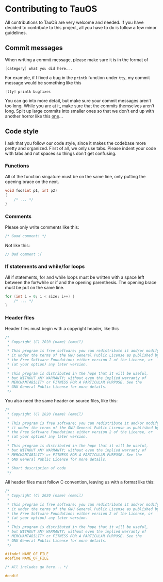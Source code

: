 # Contributing to TauOS
All contributions to TauOS are very welcome and needed. If you have decided to contribute to this project, all you have to do is follow a few minor guidelines.

## Commit messages
When writing a commit message, please make sure it is in the format of
```
[category] what you did here...
```
For example, if I fixed a bug in the `printk` function under `tty`, my commit message would be something like this
```
[tty] printk bugfixes
```
You can go into more detail, but make sure your commit messages aren't too long. While you are at it, make sure that the commits themselves aren't long. Split up large commits into smaller ones so that we don't end up with another horror like this [one](https://github.com/synthels/TauOS/commit/51416efe92011e22a2f18008b4edc683bf8d8d42)...

## Code style
I ask that you follow our code style, since it makes the codebase more pretty and organized. First of all, we only use tabs. Please indent your code with tabs and not spaces so things don't get confusing.

### Functions
All of the function singature must be on the same line, only putting the opening brace on the next.

```c
void foo(int p1, int p2)
{
	/* ... */
}
```

### Comments
Please only write comments like this:

```c
/* Good comment! */
```

Not like this:

```c
// Bad comment :(
```

### If statements and while/for loops
All if statements, for and while loops must be written with a space left between the for/while or if and the opening parenthesis. The opening brace must be put on the same line.

```c
for (int i = 0; i < size; i++) {
	/* ... */
}
```

### Header files
Header files must begin with a copyright header, like this

```c
/*
 * Copyright (C) 2020 (name) (email)
 *
 * This program is free software; you can redistribute it and/or modify
 * it under the terms of the GNU General Public License as published by
 * the Free Software Foundation; either version 2 of the License, or
 * (at your option) any later version.
 *
 * This program is distributed in the hope that it will be useful,
 * but WITHOUT ANY WARRANTY; without even the implied warranty of
 * MERCHANTABILITY or FITNESS FOR A PARTICULAR PURPOSE. See the
 * GNU General Public License for more details.
 */
```

You also need the same header on source files, like this:

```c
/*
 * Copyright (C) 2020 (name) (email)
 *
 * This program is free software; you can redistribute it and/or modify
 * it under the terms of the GNU General Public License as published by
 * the Free Software Foundation; either version 2 of the License, or
 * (at your option) any later version.
 *
 * This program is distributed in the hope that it will be useful,
 * but WITHOUT ANY WARRANTY; without even the implied warranty of
 * MERCHANTABILITY or FITNESS FOR A PARTICULAR PURPOSE. See the
 * GNU General Public License for more details.
 *
 * Short description of code
 */
```

All header files must follow C convention, leaving us with a format like this:

```c
/*
 * Copyright (C) 2020 (name) (email)
 *
 * This program is free software; you can redistribute it and/or modify
 * it under the terms of the GNU General Public License as published by
 * the Free Software Foundation; either version 2 of the License, or
 * (at your option) any later version.
 *
 * This program is distributed in the hope that it will be useful,
 * but WITHOUT ANY WARRANTY; without even the implied warranty of
 * MERCHANTABILITY or FITNESS FOR A PARTICULAR PURPOSE. See the
 * GNU General Public License for more details.
 */

#ifndef NAME_OF_FILE
#define NAME_OF_FILE

/* All includes go here... */

#endif
```

